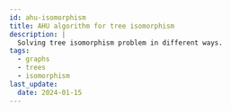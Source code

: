 ```yaml
---
id: ahu-isomorphism
title: AHU algorithm for tree isomorphism
description: |
  Solving tree isomorphism problem in different ways.
tags:
  - graphs
  - trees
  - isomorphism
last_update:
  date: 2024-01-15
---
```

